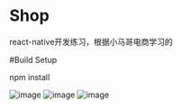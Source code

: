 # Shop
react-native开发练习，根据小马哥电商学习的

#Build Setup

npm install

![image](http://github.com/xiaoyaliu/Shop/blob/master/info/index.png)
![image](http://github.com/xiaoyaliu/Shop/blob/master/info/mine.png)
![image](http://github.com/xiaoyaliu/Shop/blob/master/info/more.png)
